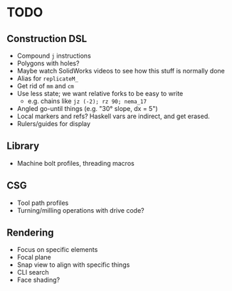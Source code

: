 # TODO
## Construction DSL
+ Compound `j` instructions
+ Polygons with holes?
+ Maybe watch SolidWorks videos to see how this stuff is normally done
+ Alias for `replicateM_`
+ Get rid of `mm` and `cm`
+ Use less state; we want relative forks to be easy to write
  + e.g. chains like `jz (-2); rz 90; nema_17`
+ Angled go-until things (e.g. "30° slope, dx = 5")
+ Local markers and refs? Haskell vars are indirect, and get erased.
+ Rulers/guides for display


## Library
+ Machine bolt profiles, threading macros


## CSG
+ Tool path profiles
+ Turning/milling operations with drive code?


## Rendering
+ Focus on specific elements
+ Focal plane
+ Snap view to align with specific things
+ CLI search
+ Face shading?
